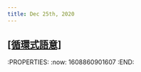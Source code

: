 ```yaml
---
title: Dec 25th, 2020
---
```


## [[循環式語意]](https://dannypsnl.github.io/blog/2020/12/22/cs/imperative-semantic/)
:PROPERTIES:
:now: 1608860901607
:END:
